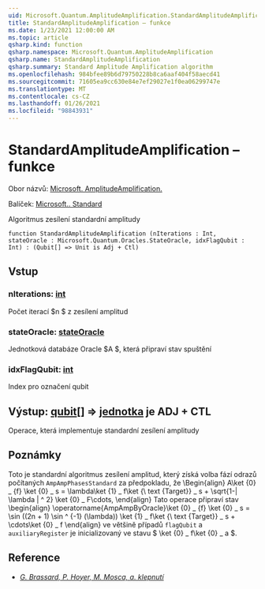 ```yaml
---
uid: Microsoft.Quantum.AmplitudeAmplification.StandardAmplitudeAmplification
title: StandardAmplitudeAmplification – funkce
ms.date: 1/23/2021 12:00:00 AM
ms.topic: article
qsharp.kind: function
qsharp.namespace: Microsoft.Quantum.AmplitudeAmplification
qsharp.name: StandardAmplitudeAmplification
qsharp.summary: Standard Amplitude Amplification algorithm
ms.openlocfilehash: 984bfee89b6d79750228b8ca6aaf404f58aecd41
ms.sourcegitcommit: 71605ea9cc630e84e7ef29027e1f0ea06299747e
ms.translationtype: MT
ms.contentlocale: cs-CZ
ms.lasthandoff: 01/26/2021
ms.locfileid: "98843931"
---
```

# <a name="standardamplitudeamplification-function"></a>StandardAmplitudeAmplification – funkce

Obor názvů: [Microsoft. AmplitudeAmplification.](xref:Microsoft.Quantum.AmplitudeAmplification)

Balíček: [Microsoft.. Standard](https://nuget.org/packages/Microsoft.Quantum.Standard)


Algoritmus zesílení standardní amplitudy

```qsharp
function StandardAmplitudeAmplification (nIterations : Int, stateOracle : Microsoft.Quantum.Oracles.StateOracle, idxFlagQubit : Int) : (Qubit[] => Unit is Adj + Ctl)
```


## <a name="input"></a>Vstup

### <a name="niterations--int"></a>nIterations: [int](xref:microsoft.quantum.lang-ref.int)

Počet iterací $n $ z zesílení amplitud


### <a name="stateoracle--stateoracle"></a>stateOracle: [stateOracle](xref:Microsoft.Quantum.Oracles.StateOracle)

Jednotková databáze Oracle $A $, která připraví stav spuštění


### <a name="idxflagqubit--int"></a>idxFlagQubit: [int](xref:microsoft.quantum.lang-ref.int)

Index pro označení qubit



## <a name="output--qubit--unit--is-adj--ctl"></a>Výstup: [qubit](xref:microsoft.quantum.lang-ref.qubit)[] => [jednotka](xref:microsoft.quantum.lang-ref.unit)  je ADJ + CTL

Operace, která implementuje standardní zesílení amplitudy

## <a name="remarks"></a>Poznámky

Toto je standardní algoritmus zesílení amplitud, který získá volba fází odrazů počítaných `AmpAmpPhasesStandard` za předpokladu, že \Begin{align} A\ket {0} \_ {f} \ket {0} \_ s = \lambda\ket {1} \_ f\ket {\ text {Target}} \_ s + \sqrt{1-| \lambda | ^ 2} \ket {0} \_ F\cdots, \end{align} Tato operace připraví stav \begin{align} \operatorname{AmpAmpByOracle}\ket {0} \_ {f} \ket {0} \_ s = \sin ((2n + 1) \sin ^ {-1} (\lambda)) \ket {1} \_ f\ket {\ text {Target}} \_ s + \cdots\ket {0} \_ f \end{align} ve většině případů `flagQubit` a `auxiliaryRegister` je inicializovaný ve stavu $ \ket {0} \_ f\ket {0} \_ a $.

## <a name="references"></a>Reference

- [*G. Brassard, P. Hoyer, M. Mosca, a. klepnutí*](https://arxiv.org/abs/quant-ph/0005055)